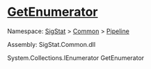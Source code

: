 # [GetEnumerator](./ParallelTransformPipeline-100663501.md)

Namespace: [SigStat]() > [Common](./../../README.md) > [Pipeline](./../README.md)

Assembly: SigStat.Common.dll

System.Collections.IEnumerator   GetEnumerator    
